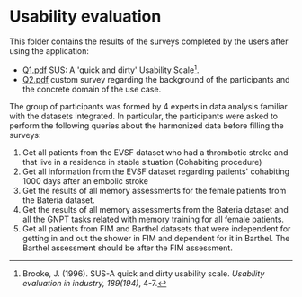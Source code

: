 <!-- Required extensions: footnotes -->
# Usability evaluation

This folder contains the results of the surveys completed by the users after using the application:

  - [Q1.pdf](./Q1.pdf) SUS: A 'quick and dirty' Usability Scale[^sus].
  - [Q2.pdf](./Q2.pdf) custom survey regarding the background of the participants and the concrete domain of the use case.

The group of participants was formed by 4 experts in data analysis familiar with the datasets integrated. In particular, the participants were asked to perform the following queries about the harmonized data before filling the surveys:

  1. Get all patients from the EVSF dataset who had a thrombotic stroke and that live in a residence in stable situation (Cohabiting procedure)
  2. Get all information from the EVSF dataset regarding patients' cohabiting 1000 days after an embolic stroke
  3. Get the results of all memory assessments for the female patients from the Bateria dataset.
  4. Get the results of all memory assessments from the Bateria dataset and all the GNPT tasks related with memory training for all female patients.
  5. Get all patients from FIM and Barthel datasets that were independent for getting in and out the shower in FIM and dependent for it in Barthel. The Barthel assessment should be after the FIM assessment.

[^sus]: Brooke, J. (1996). SUS-A quick and dirty usability scale. *Usability evaluation in industry, 189(194)*, 4-7.
